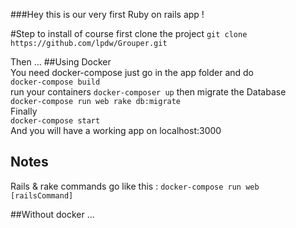 ###Hey this is our very first Ruby on rails app !

#Step to install
of course first clone the project
`git clone https://github.com/lpdw/Grouper.git`

Then ...
##Using Docker  
You need docker-compose
just go in the app folder and do  
`docker-compose build`  
run your containers
`docker-composer up`
then migrate the Database  
`docker-compose run web rake db:migrate`  
Finally  
`docker-compose start`  
And you will have a working app on localhost:3000

## Notes  
Rails & rake commands go like this :
`docker-compose run web [railsCommand]`

##Without docker
...
